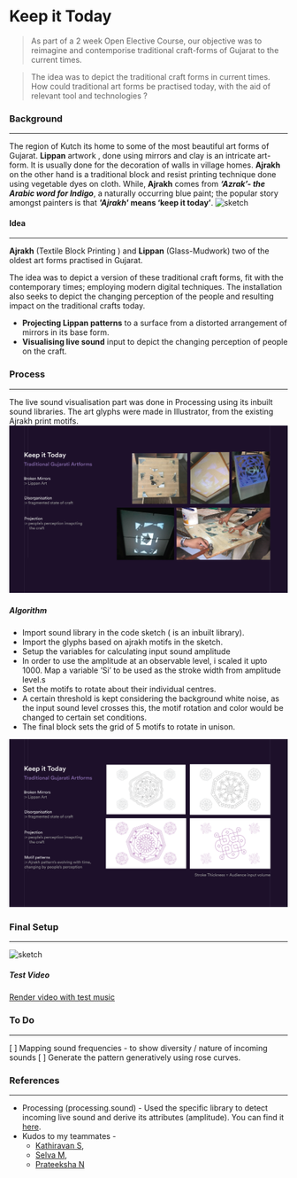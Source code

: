 # Keep it Today

> As part of a 2 week Open Elective Course, our objective was to reimagine and contemporise traditional craft-forms of Gujarat to the current times.

>The idea was to depict the traditional craft forms in current times. How could traditional art forms be practised today, with the aid of relevant tool and technologies ? 


### Background
---
The region of Kutch its home to some of the most beautiful art forms of Gujarat. **Lippan** artwork , done using mirrors and clay is an intricate art-form. It is usually done for the decoration of walls in village homes.
**Ajrakh** on the other hand is a  traditional block and resist printing technique done using vegetable dyes on cloth. While, **Ajrakh** comes from ***‘Azrakʼ- the Arabic word for Indigo***, a naturally occurring blue paint; the popular story amongst painters is that *****'Ajrakh'*** means ‘keep it todayʼ**.
![sketch](https://github.com/IllusionInk/Keep_It_Today/blob/master/Assets/Keep_It_today-01.jpg)


#### Idea
---
**Ajrakh** (Textile Block Printing ) and **Lippan** (Glass-Mudwork) two of the oldest art forms practised in Gujarat.

The idea was to depict a version of these traditional craft forms, fit with the contemporary times; employing modern digital techniques. The installation also seeks to depict the changing perception of the people and resulting impact on the traditional crafts today.

- **Projecting Lippan patterns** to a surface from a distorted arrangement of mirrors in its base form.
- **Visualising live sound** input to depict the changing perception of people on the craft.

### Process
---
The live sound visualisation part was done in Processing using its inbuilt sound libraries. The art glyphs were made in Illustrator, from the existing Ajrakh print motifs.
![sketch](https://github.com/IllusionInk/Keep_It_Today/blob/master/Assets/Keep_It_today-02.jpg)

##### Algorithm
- Import sound library in the code sketch ( is an inbuilt library).
- Import the glyphs based on ajrakh motifs in the sketch.
- Setup the variables for calculating input sound amplitude
- In order to use the amplitude at an observable level, i scaled it upto 1000. Map a variable ‘Si’ to be used as the stroke width from amplitude level.s
- Set the motifs to rotate about their individual centres.
- A certain threshold is kept considering the background white noise, as the input sound level crosses this, the motif rotation and color would be changed to certain set conditions.
-  The final block sets the grid of 5 motifs to rotate in unison.

![sketch](https://github.com/IllusionInk/Keep_It_Today/blob/master/Assets/Keep_It_today-04.jpg)

### Final Setup
---
![sketch](https://github.com/IllusionInk/Keep_It_Today/blob/master/Assets/Keep_It_today-03.jpg)

##### Test Video
[Render video with test music](https://vimeo.com/313569164)

### To Do
---
[ ] Mapping sound frequencies - to show diversity / nature of incoming sounds
[ ] Generate the pattern generatively using rose curves.

### References
---
- Processing (processing.sound) - Used the specific library to detect incoming live sound and derive its attributes (amplitude). You can find it [here](https://processing.org/reference/libraries/sound/index.html).
- Kudos to my teammates -
   - [Kathiravan S](https://www.behance.net/kathiravans),      
   - [Selva M](https://www.behance.net/selvamurugan),
   - [Prateeksha N](https://www.behance.net/Prateeksha_Narayan)
